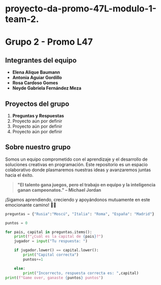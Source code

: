 # proyecto-da-promo-47L-modulo-1-team-2.
# Grupo 2 - Promo L47

## **Integrantes del equipo**
- **Elena Alique Baumann**  
- **Antonia Aguiar Gordillo**  
- **Rosa Cardoso Gomes**  
- **Neyde Gabriela Fernández Meza**  

## **Proyectos del grupo**
1. **Preguntas y Respuestas**  
2. Proyecto aún por definir  
3. Proyecto aún por definir  
4. Proyecto aún por definir  

## **Sobre nuestro grupo**
Somos un equipo comprometido con el aprendizaje y el desarrollo de soluciones creativas en programación. Este repositorio es un espacio colaborativo donde plasmaremos nuestras ideas y avanzaremos juntas hacia el éxito.  

> **"El talento gana juegos, pero el trabajo en equipo y la inteligencia ganan campeonatos." – Michael Jordan**

¡Sigamos aprendiendo, creciendo y apoyándonos mutuamente en este emocionante camino! 🚀✨



```python
preguntas = {"Rusia":"Moscú", "Italia": "Roma", "España": "Madrid"}

puntos = 0 

for pais, capital in preguntas.items():
    print(f"¿Cuál es la capital de {pais}?")
    jugador = input("Tu respuesta: ")

    if jugador.lower() == capital.lower():
        print("Capital correcta")
        puntos+=1

    else: 
        print("Incorrecto, respuesta correcta es: ",capital)
print(f"Game over, ganaste {puntos} puntos")

